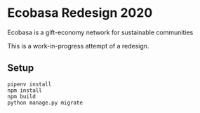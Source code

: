 # Ecobasa Redesign 2020
Ecobasa is a gift-economy network for sustainable communities

This is a work-in-progress attempt of a redesign.


## Setup
```
pipenv install
npm install
npm build
python manage.py migrate
```